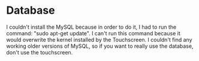 # Database
I couldn't install the MySQL because in order to do it, I had to run the command: "sudo apt-get update".
I can't run this command because it would overwrite the kernel installed by the Touchscreen.
I couldn't find any working older versions of MySQL, so if you want to really use the database, don't use the touchscreen.
